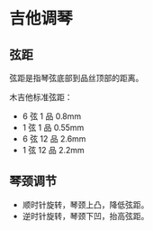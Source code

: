 # 吉他调琴

## 弦距

弦距是指琴弦底部到品丝顶部的距离。

木吉他标准弦距：

- 6 弦 1 品 0.8mm
- 1 弦 1 品 0.55mm
- 6 弦 12 品 2.6mm
- 1 弦 12 品 2.2mm

## 琴颈调节

- 顺时针旋转，琴颈上凸，降低弦距。
- 逆时针旋转，琴颈下凹，抬高弦距。
